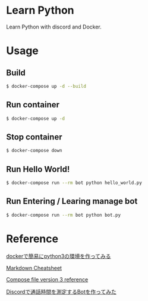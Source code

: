 # Learn Python
Learn Python with discord and Docker.

# Usage

## Build
```bash
$ docker-compose up -d --build
```

## Run container
```bash
$ docker-compose up -d
```

## Stop container
```bash
$ docker-compose down
```

## Run Hello World!
```bash
$ docker-compose run --rm bot python hello_world.py
```

## Run Entering / Learing manage bot
```bash
$ docker-compose run --rm bot python bot.py
```

# Reference
[dockerで簡易にpython3の環境を作ってみる](https://qiita.com/reflet/items/4b3f91661a54ec70a7dc)

[Markdown Cheatsheet](https://github.com/adam-p/markdown-here/wiki/Markdown-Cheatsheet)

[Compose file version 3 reference](https://docs.docker.com/compose/compose-file/)

[Discordで通話時間を測定するBotを作ってみた](https://qiita.com/tokkq/items/311aa297175b9cf7f946)